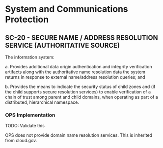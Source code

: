 # System and Communications Protection
## SC-20 - SECURE NAME / ADDRESS RESOLUTION SERVICE (AUTHORITATIVE SOURCE)

The information system:  

a. Provides additional data origin authentication and integrity verification artifacts along with the authoritative name resolution data the system returns 
in response to external name/address resolution queries; and  

b. Provides the means to indicate the security status of child zones and (if the child supports secure resolution services) to enable verification of a chain of trust among parent and child domains, when operating as part of a distributed, hierarchical namespace.  

### OPS Implementation

TODO: Validate this

OPS does not provide domain name resolution services. This is inherited from cloud.gov. 
